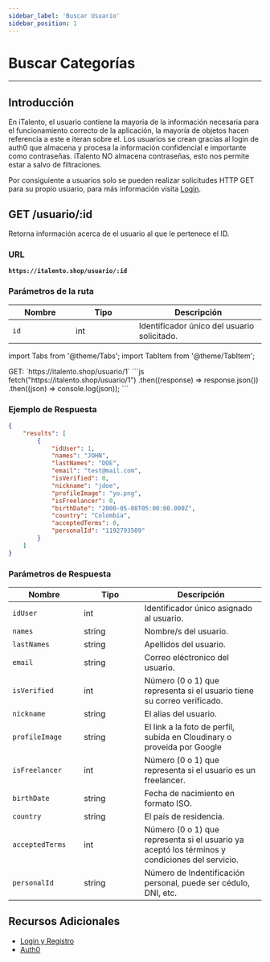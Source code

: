 ```yaml
---
sidebar_label: 'Buscar Usuario'
sidebar_position: 1
---
```


# Buscar Categorías

---

## Introducción

En iTalento, el usuario contiene la mayoria de la información necesaria para el funcionamiento correcto de la aplicación, la mayoría de objetos hacen referencia a este e iteran sobre el. Los usuarios se crean gracias al login de auth0 que almacena y procesa la información confidencial e importante como contraseñas. iTalento NO almacena contraseñas, esto nos permite estar a salvo de filtraciones.

Por consiguiente a usuarios solo se pueden realizar solicitudes HTTP GET para su propio usuario, para más información visita [Login](https://docs.italento.shop/inicio-rapido/login).

## GET /usuario/:id

Retorna información acerca de el usuario al que le pertenece el ID.

### URL

**`https://italento.shop/usuario/:id`**

### Parámetros de la ruta

<table>
  <thead>
    <tr>
      <th width="20%">Nombre</th>
      <th width="20%">Tipo</th>
      <th width="40%">Descripción</th>
    </tr>
  </thead>
  <tbody>
    <tr>
      <td><code>id</code></td>
      <td>int</td>
      <td>Identificador único del usuario solicitado.</td>
    </tr>
  </tbody>
</table>

import Tabs from '@theme/Tabs';
import TabItem from '@theme/TabItem';

<Tabs>
  <TabItem value="postman" label="Postman" default>
    GET:  `https://italento.shop/usuario/1`
  </TabItem>
  <TabItem value="code" label="JS">
    ```js
fetch("https://italento.shop/usuario/1")
  .then((response) => response.json())
  .then((json) => console.log(json));
```
  </TabItem>
</Tabs>

### Ejemplo de Respuesta

```json
{
    "results": [
        {
            "idUser": 1,
            "names": "JOHN",
            "lastNames": "DOE",
            "email": "test@mail.com",
            "isVerified": 0,
            "nickname": "jdoe",
            "profileImage": "yo.png",
            "isFreelancer": 0,
            "birthDate": "2000-05-08T05:00:00.000Z",
            "country": "Colombia",
            "acceptedTerms": 0,
            "personalId": "1192793509"
        }
    ]
}
```

### Parámetros de Respuesta

<table>
  <thead>
    <tr>
      <th width="20%">Nombre</th>
      <th width="20%">Tipo</th>
      <th width="40%">Descripción</th>
    </tr>
  </thead>
  <tbody>
    <tr>
      <td><code>idUser</code></td>
      <td>int</td>
      <td>Identificador único asignado al usuario.</td>
    </tr>
    <tr>
      <td><code>names</code></td>
      <td>string</td>
      <td>Nombre/s del usuario.</td>
    </tr>
    <tr>
      <td><code>lastNames</code></td>
      <td>string</td>
      <td>Apellidos del usuario.</td>
    </tr>
    <tr>
      <td><code>email</code></td>
      <td>string</td>
      <td>Correo eléctronico del usuario.</td>
    </tr>
    <tr>
      <td><code>isVerified</code></td>
      <td>int</td>
      <td>Número (0 o 1) que representa si el usuario tiene su correo verificado.</td>
    </tr>
    <tr>
      <td><code>nickname</code></td>
      <td>string</td>
      <td>El alias del usuario.</td>
    </tr>
    <tr>
      <td><code>profileImage</code></td>
      <td>string</td>
      <td>El link a la foto de perfil, subida en Cloudinary o proveida por Google</td>
    </tr>
    <tr>
      <td><code>isFreelancer</code></td>
      <td>int</td>
      <td>Número (0 o 1) que representa si el usuario es un freelancer.</td>
    </tr>
    <tr>
      <td><code>birthDate</code></td>
      <td>string</td>
      <td>Fecha de nacimiento en formato ISO.</td>
    </tr>
    <tr>
      <td><code>country</code></td>
      <td>string</td>
      <td>El país de residencia.</td>
    </tr>
    <tr>
      <td><code>acceptedTerms</code></td>
      <td>int</td>
      <td>Número (0 o 1) que representa si el usuario ya aceptó los términos y condiciones del servicio.</td>
    </tr>
    <tr>
      <td><code>personalId</code></td>
      <td>string</td>
      <td>Número de Indentificación personal, puede ser cédulo, DNI, etc.</td>
    </tr>
  </tbody>
</table>

## Recursos Adicionales

- [Login y Registro](https://docs.italento.shop/inicio-rapido/login)
- [Auth0](https://auth0.com/docs)